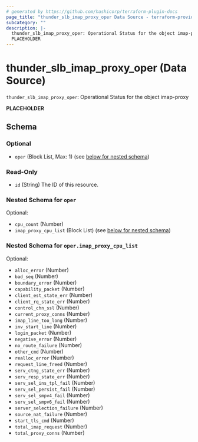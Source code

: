 ```yaml
---
# generated by https://github.com/hashicorp/terraform-plugin-docs
page_title: "thunder_slb_imap_proxy_oper Data Source - terraform-provider-thunder"
subcategory: ""
description: |-
  thunder_slb_imap_proxy_oper: Operational Status for the object imap-proxy
  PLACEHOLDER
---
```


# thunder_slb_imap_proxy_oper (Data Source)

`thunder_slb_imap_proxy_oper`: Operational Status for the object imap-proxy

__PLACEHOLDER__



<!-- schema generated by tfplugindocs -->
## Schema

### Optional

- `oper` (Block List, Max: 1) (see [below for nested schema](#nestedblock--oper))

### Read-Only

- `id` (String) The ID of this resource.

<a id="nestedblock--oper"></a>
### Nested Schema for `oper`

Optional:

- `cpu_count` (Number)
- `imap_proxy_cpu_list` (Block List) (see [below for nested schema](#nestedblock--oper--imap_proxy_cpu_list))

<a id="nestedblock--oper--imap_proxy_cpu_list"></a>
### Nested Schema for `oper.imap_proxy_cpu_list`

Optional:

- `alloc_error` (Number)
- `bad_seq` (Number)
- `boundary_error` (Number)
- `capability_packet` (Number)
- `client_est_state_err` (Number)
- `client_rq_state_err` (Number)
- `control_chn_ssl` (Number)
- `current_proxy_conns` (Number)
- `imap_line_too_long` (Number)
- `inv_start_line` (Number)
- `login_packet` (Number)
- `negative_error` (Number)
- `no_route_failure` (Number)
- `other_cmd` (Number)
- `realloc_error` (Number)
- `request_line_freed` (Number)
- `serv_ctng_state_err` (Number)
- `serv_resp_state_err` (Number)
- `serv_sel_ins_tpl_fail` (Number)
- `serv_sel_persist_fail` (Number)
- `serv_sel_smpv4_fail` (Number)
- `serv_sel_smpv6_fail` (Number)
- `server_selection_failure` (Number)
- `source_nat_failure` (Number)
- `start_tls_cmd` (Number)
- `total_imap_request` (Number)
- `total_proxy_conns` (Number)


